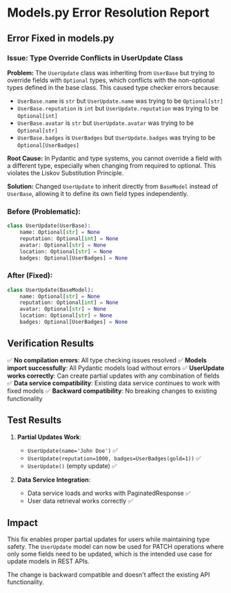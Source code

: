 # Models.py Error Resolution Report

## Error Fixed in models.py

### Issue: Type Override Conflicts in UserUpdate Class

**Problem:** The `UserUpdate` class was inheriting from `UserBase` but trying to override fields with `Optional` types, which conflicts with the non-optional types defined in the base class. This caused type checker errors because:

- `UserBase.name` is `str` but `UserUpdate.name` was trying to be `Optional[str]`
- `UserBase.reputation` is `int` but `UserUpdate.reputation` was trying to be `Optional[int]`
- `UserBase.avatar` is `str` but `UserUpdate.avatar` was trying to be `Optional[str]`
- `UserBase.badges` is `UserBadges` but `UserUpdate.badges` was trying to be `Optional[UserBadges]`

**Root Cause:** In Pydantic and type systems, you cannot override a field with a different type, especially when changing from required to optional. This violates the Liskov Substitution Principle.

**Solution:** Changed `UserUpdate` to inherit directly from `BaseModel` instead of `UserBase`, allowing it to define its own field types independently.

### Before (Problematic):
```python
class UserUpdate(UserBase):
    name: Optional[str] = None
    reputation: Optional[int] = None
    avatar: Optional[str] = None
    location: Optional[str] = None
    badges: Optional[UserBadges] = None
```

### After (Fixed):
```python
class UserUpdate(BaseModel):
    name: Optional[str] = None
    reputation: Optional[int] = None
    avatar: Optional[str] = None
    location: Optional[str] = None
    badges: Optional[UserBadges] = None
```

## Verification Results

✅ **No compilation errors**: All type checking issues resolved
✅ **Models import successfully**: All Pydantic models load without errors
✅ **UserUpdate works correctly**: Can create partial updates with any combination of fields
✅ **Data service compatibility**: Existing data service continues to work with fixed models
✅ **Backward compatibility**: No breaking changes to existing functionality

## Test Results

1. **Partial Updates Work**: 
   - `UserUpdate(name='John Doe')` ✅
   - `UserUpdate(reputation=1000, badges=UserBadges(gold=1))` ✅
   - `UserUpdate()` (empty update) ✅

2. **Data Service Integration**: 
   - Data service loads and works with PaginatedResponse ✅
   - User data retrieval works correctly ✅

## Impact

This fix enables proper partial updates for users while maintaining type safety. The `UserUpdate` model can now be used for PATCH operations where only some fields need to be updated, which is the intended use case for update models in REST APIs.

The change is backward compatible and doesn't affect the existing API functionality.
